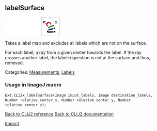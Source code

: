 ## labelSurface
<img src="images/mini_empty_logo.png"/><img src="images/mini_empty_logo.png"/><img src="images/mini_clijx_logo.png"/>

Takes a label map and excludes all labels which are not on the surface.

For each label, a ray from a given center towards the label. If the ray crosses another label, the labelin question is not at the surface and thus, removed.

Categories: [Measurements](https://clij.github.io/clij2-docs/reference__measurement), [Labels](https://clij.github.io/clij2-docs/reference__label)

### Usage in ImageJ macro
```
Ext.CLIJx_labelSurface(Image input_labels, Image destination_labels, Number relative_center_x, Number relative_center_y, Number relative_center_z);
```


[Back to CLIJ2 reference](https://clij.github.io/clij2-docs/reference)
[Back to CLIJ2 documentation](https://clij.github.io/clij2-docs)

[Imprint](https://clij.github.io/imprint)
